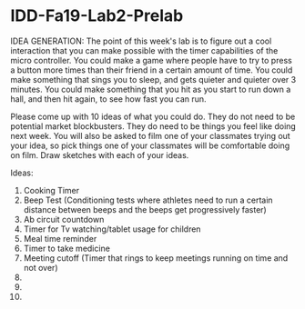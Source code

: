 # IDD-Fa19-Lab2-Prelab


IDEA GENERATION: The point of this week's lab is to figure out a cool interaction that you can make possible with the timer capabilities of the micro controller. You could make a game where people have to try to press a button more times than their friend in a certain amount of time. You could make something that sings you to sleep, and gets quieter and quieter over 3 minutes. You could make something that you hit as you start to run down a hall, and then hit again, to see how fast you can run.

Please come up with 10 ideas of what you could do. They do not need to be potential market blockbusters. They do need to be things you feel like doing next week. You will also be asked to film one of your classmates trying out your idea, so pick things one of your classmates will be comfortable doing on film. Draw sketches with each of your ideas.

Ideas:
1. Cooking Timer
2. Beep Test (Conditioning tests where athletes need to run a certain distance between beeps and the beeps get progressively faster)
3. Ab circuit countdown
4. Timer for Tv watching/tablet usage for children
5. Meal time reminder
6. Timer to take medicine
7. Meeting cutoff (Timer that rings to keep meetings running on time and not over)
8.
9.
10.
